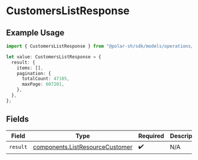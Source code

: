 # CustomersListResponse

## Example Usage

```typescript
import { CustomersListResponse } from "@polar-sh/sdk/models/operations/customerslist.js";

let value: CustomersListResponse = {
  result: {
    items: [],
    pagination: {
      totalCount: 47105,
      maxPage: 607201,
    },
  },
};
```

## Fields

| Field                                                                              | Type                                                                               | Required                                                                           | Description                                                                        |
| ---------------------------------------------------------------------------------- | ---------------------------------------------------------------------------------- | ---------------------------------------------------------------------------------- | ---------------------------------------------------------------------------------- |
| `result`                                                                           | [components.ListResourceCustomer](../../models/components/listresourcecustomer.md) | :heavy_check_mark:                                                                 | N/A                                                                                |